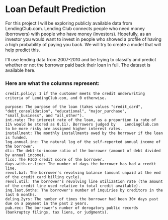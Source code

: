 # Loan Default Prediction

For this project I will be exploring publicly available data from LendingClub.com. Lending Club connects people who need money (borrowers) with people who have money (investors). Hopefully, as an investor you would want to invest in people who showed a profile of having a high probability of paying you back. We will try to create a model that will help predict this.

I'll use lending data from 2007-2010 and be trying to classify and predict whether or not the borrower paid back their loan in full. The dataset is available here.

### Here are what the columns represent:

    credit.policy: 1 if the customer meets the credit underwriting criteria of LendingClub.com, and 0 otherwise.
    
    purpose: The purpose of the loan (takes values "credit_card", "debt_consolidation", "educational", "major_purchase",        "small_business", and "all_other").
    int.rate: The interest rate of the loan, as a proportion (a rate of 11% would be stored as 0.11). Borrowers judged by    LendingClub.com to be more risky are assigned higher interest rates.
    installment: The monthly installments owed by the borrower if the loan is funded.
    log.annual.inc: The natural log of the self-reported annual income of the borrower.
    dti: The debt-to-income ratio of the borrower (amount of debt divided by annual income).
    fico: The FICO credit score of the borrower.
    days.with.cr.line: The number of days the borrower has had a credit line.
    revol.bal: The borrower's revolving balance (amount unpaid at the end of the credit card billing cycle).
    revol.util: The borrower's revolving line utilization rate (the amount of the credit line used relative to total credit available).
    inq.last.6mths: The borrower's number of inquiries by creditors in the last 6 months.
    delinq.2yrs: The number of times the borrower had been 30+ days past due on a payment in the past 2 years.
    pub.rec: The borrower's number of derogatory public records (bankruptcy filings, tax liens, or judgments).
